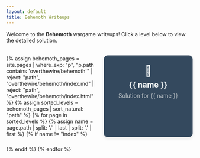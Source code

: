 ```yaml
---
layout: default
title: Behemoth Writeups
---
```


Welcome to the **Behemoth** wargame writeups! Click a level below to view the detailed solution.

<style>
  .level-grid {
    display: grid;
    grid-template-columns: repeat(auto-fit, minmax(200px, 1fr));
    gap: 1.5rem;
    margin-top: 2rem;
  }

  .level-card {
    background-color: #34495e;
    color: #ecf0f1;
    border-radius: 10px;
    padding: 1.5rem;
    text-align: center;
    text-decoration: none;
    box-shadow: 0 4px 8px rgba(0,0,0,0.1);
    transition: transform 0.2s ease, background 0.2s ease;
    position: relative;
  }

  .level-card:hover {
    transform: translateY(-5px);
    background-color: #16a085;
    color: #fff;
  }

  .level-card h3 {
    margin: 0;
    font-size: 1.3rem;
  }

  .level-card p {
    margin-top: 0.5rem;
    font-size: 0.95rem;
    color: #bdc3c7;
  }

  .level-icon {
    font-size: 1.8rem;
    margin-bottom: 0.5rem;
    display: block;
  }
</style>

<div class="level-grid">
  {% assign behemoth_pages = site.pages
    | where_exp: "p", "p.path contains 'overthewire/behemoth'"
    | reject: "path", "overthewire/behemoth/index.md"
    | reject: "path", "overthewire/behemoth/index.html"
  %}
  {% assign sorted_levels = behemoth_pages | sort_natural: "path" %}
  {% for page in sorted_levels %}
    {% assign name = page.path | split: '/' | last | split: '.' | first %}
    {% if name != "index" %}
    <a class="level-card" href="{{ site.baseurl }}/overthewire/behemoth/{{ name }}.html">
      <span class="level-icon">🧩</span>
      <h3>{{ name }}</h3>
      <p>Solution for {{ name }}</p>
    </a>
    {% endif %}
  {% endfor %}
</div>
<ul>
